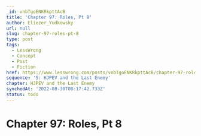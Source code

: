 ```yaml
---
_id: vnbTgoENKRkpttAcB
title: 'Chapter 97: Roles, Pt 8'
author: Eliezer_Yudkowsky
url: null
slug: chapter-97-roles-pt-8
type: post
tags:
  - LessWrong
  - Concept
  - Post
  - Fiction
href: https://www.lesswrong.com/posts/vnbTgoENKRkpttAcB/chapter-97-roles-pt-8
sequence: '5: HJPEV and the Last Enemy'
chapter: HJPEV and the Last Enemy
synchedAt: '2022-08-30T08:17:42.733Z'
status: todo
---
```


# Chapter 97: Roles, Pt 8
